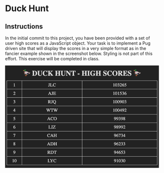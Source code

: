 # Duck Hunt

## Instructions

In the initial commit to this project, you have been provided with a set of user high scores as a JavaScript object. Your task is to implement a Pug driven site that will display the scores in a very simple format as in the fancier example shown in the screenshot below. Styling is not part of this effort. This exercise will be completed in class.

![image](./scoreboard.png)
